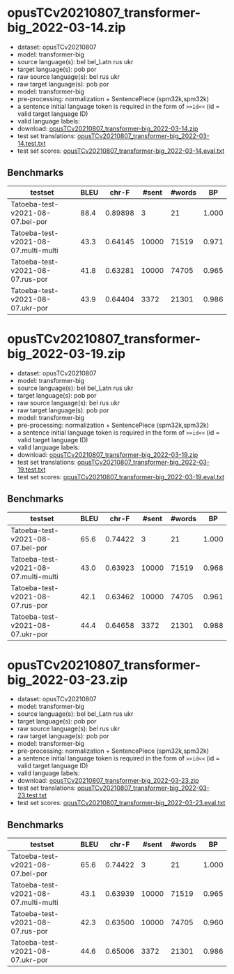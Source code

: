 # opusTCv20210807_transformer-big_2022-03-14.zip

* dataset: opusTCv20210807
* model: transformer-big
* source language(s): bel bel_Latn rus ukr
* target language(s): pob por
* raw source language(s): bel rus ukr
* raw target language(s): pob por
* model: transformer-big
* pre-processing: normalization + SentencePiece (spm32k,spm32k)
* a sentence initial language token is required in the form of `>>id<<` (id = valid target language ID)
* valid language labels: 
* download: [opusTCv20210807_transformer-big_2022-03-14.zip](https://object.pouta.csc.fi/Tatoeba-MT-models/zle-por/opusTCv20210807_transformer-big_2022-03-14.zip)
* test set translations: [opusTCv20210807_transformer-big_2022-03-14.test.txt](https://object.pouta.csc.fi/Tatoeba-MT-models/zle-por/opusTCv20210807_transformer-big_2022-03-14.test.txt)
* test set scores: [opusTCv20210807_transformer-big_2022-03-14.eval.txt](https://object.pouta.csc.fi/Tatoeba-MT-models/zle-por/opusTCv20210807_transformer-big_2022-03-14.eval.txt)

## Benchmarks

| testset | BLEU  | chr-F | #sent | #words | BP |
|---------|-------|-------|-------|--------|----|
| Tatoeba-test-v2021-08-07.bel-por 	| 88.4 	| 0.89898 	| 3 	| 21 	| 1.000 |
| Tatoeba-test-v2021-08-07.multi-multi 	| 43.3 	| 0.64145 	| 10000 	| 71519 	| 0.971 |
| Tatoeba-test-v2021-08-07.rus-por 	| 41.8 	| 0.63281 	| 10000 	| 74705 	| 0.965 |
| Tatoeba-test-v2021-08-07.ukr-por 	| 43.9 	| 0.64404 	| 3372 	| 21301 	| 0.986 |



# opusTCv20210807_transformer-big_2022-03-19.zip

* dataset: opusTCv20210807
* model: transformer-big
* source language(s): bel bel_Latn rus ukr
* target language(s): pob por
* raw source language(s): bel rus ukr
* raw target language(s): pob por
* model: transformer-big
* pre-processing: normalization + SentencePiece (spm32k,spm32k)
* a sentence initial language token is required in the form of `>>id<<` (id = valid target language ID)
* valid language labels: 
* download: [opusTCv20210807_transformer-big_2022-03-19.zip](https://object.pouta.csc.fi/Tatoeba-MT-models/zle-por/opusTCv20210807_transformer-big_2022-03-19.zip)
* test set translations: [opusTCv20210807_transformer-big_2022-03-19.test.txt](https://object.pouta.csc.fi/Tatoeba-MT-models/zle-por/opusTCv20210807_transformer-big_2022-03-19.test.txt)
* test set scores: [opusTCv20210807_transformer-big_2022-03-19.eval.txt](https://object.pouta.csc.fi/Tatoeba-MT-models/zle-por/opusTCv20210807_transformer-big_2022-03-19.eval.txt)

## Benchmarks

| testset | BLEU  | chr-F | #sent | #words | BP |
|---------|-------|-------|-------|--------|----|
| Tatoeba-test-v2021-08-07.bel-por 	| 65.6 	| 0.74422 	| 3 	| 21 	| 1.000 |
| Tatoeba-test-v2021-08-07.multi-multi 	| 43.0 	| 0.63923 	| 10000 	| 71519 	| 0.968 |
| Tatoeba-test-v2021-08-07.rus-por 	| 42.1 	| 0.63462 	| 10000 	| 74705 	| 0.961 |
| Tatoeba-test-v2021-08-07.ukr-por 	| 44.4 	| 0.64658 	| 3372 	| 21301 	| 0.988 |


# opusTCv20210807_transformer-big_2022-03-23.zip

* dataset: opusTCv20210807
* model: transformer-big
* source language(s): bel bel_Latn rus ukr
* target language(s): pob por
* raw source language(s): bel rus ukr
* raw target language(s): pob por
* model: transformer-big
* pre-processing: normalization + SentencePiece (spm32k,spm32k)
* a sentence initial language token is required in the form of `>>id<<` (id = valid target language ID)
* valid language labels: 
* download: [opusTCv20210807_transformer-big_2022-03-23.zip](https://object.pouta.csc.fi/Tatoeba-MT-models/zle-por/opusTCv20210807_transformer-big_2022-03-23.zip)
* test set translations: [opusTCv20210807_transformer-big_2022-03-23.test.txt](https://object.pouta.csc.fi/Tatoeba-MT-models/zle-por/opusTCv20210807_transformer-big_2022-03-23.test.txt)
* test set scores: [opusTCv20210807_transformer-big_2022-03-23.eval.txt](https://object.pouta.csc.fi/Tatoeba-MT-models/zle-por/opusTCv20210807_transformer-big_2022-03-23.eval.txt)

## Benchmarks

| testset | BLEU  | chr-F | #sent | #words | BP |
|---------|-------|-------|-------|--------|----|
| Tatoeba-test-v2021-08-07.bel-por 	| 65.6 	| 0.74422 	| 3 	| 21 	| 1.000 |
| Tatoeba-test-v2021-08-07.multi-multi 	| 43.1 	| 0.63939 	| 10000 	| 71519 	| 0.965 |
| Tatoeba-test-v2021-08-07.rus-por 	| 42.3 	| 0.63500 	| 10000 	| 74705 	| 0.960 |
| Tatoeba-test-v2021-08-07.ukr-por 	| 44.6 	| 0.65006 	| 3372 	| 21301 	| 0.986 |

